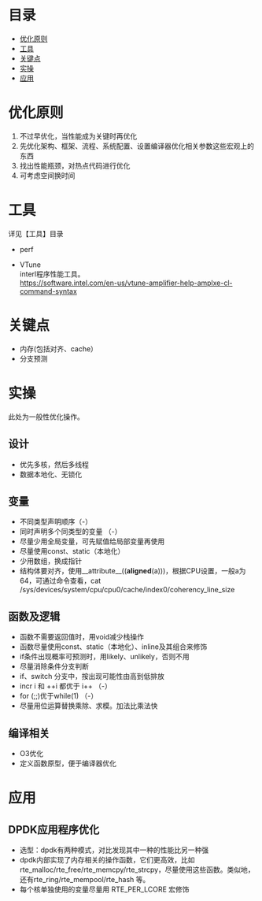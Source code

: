 # 目录  
- [优化原则](#优化原则)  
- [工具](#工具)  
- [关键点](#关键点)  
- [实操](#实操)
- [应用](#应用)

# 优化原则  
1. 不过早优化，当性能成为关键时再优化  
2. 先优化架构、框架、流程、系统配置、设置编译器优化相关参数这些宏观上的东西        
3. 找出性能瓶颈，对热点代码进行优化  
4. 可考虑空间换时间

# 工具 
详见【工具】目录
* perf   

* VTune  
interl程序性能工具。   
https://software.intel.com/en-us/vtune-amplifier-help-amplxe-cl-command-syntax  

# 关键点  
* 内存(包括对齐、cache）
* 分支预测

# 实操  
此处为一般性优化操作。
## 设计  
* 优先多核，然后多线程
* 数据本地化、无锁化  
## 变量 
* 不同类型声明顺序（-）
* 同时声明多个同类型的变量 （-）  
* 尽量少用全局变量，可先赋值给局部变量再使用  
* 尽量使用const、static（本地化）  
* 少用数组，换成指针  
* 结构体要对齐，使用__attribute__((__aligned__(a)))，根据CPU设置，一般a为64，可通过命令查看，cat /sys/devices/system/cpu/cpu0/cache/index0/coherency_line_size
## 函数及逻辑
* 函数不需要返回值时，用void减少栈操作  
* 函数尽量使用const、static（本地化）、inline及其组合来修饰  
* if条件出现概率可预测时，用likely、unlikely，否则不用  
* 尽量消除条件分支判断  
* if、switch 分支中，按出现可能性由高到低排放  
* incr i 和 ++i 都优于 i++  （-）
* for (;;)优于while(1)  （-）
* 尽量用位运算替换乘除、求模。加法比乘法快  
## 编译相关    
* O3优化  
* 定义函数原型，便于编译器优化  

# 应用  
## DPDK应用程序优化  
* 选型：dpdk有两种模式，对比发现其中一种的性能比另一种强  
* dpdk内部实现了内存相关的操作函数，它们更高效，比如rte_malloc/rte_free/rte_memcpy/rte_strcpy，尽量使用这些函数。类似地，还有rte_ring/rte_mempool/rte_hash 等。
* 每个核单独使用的变量尽量用 RTE_PER_LCORE 宏修饰

